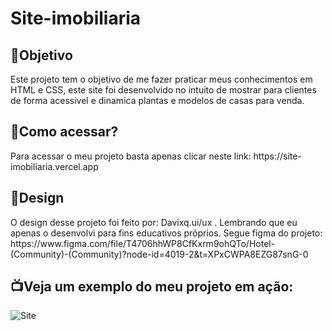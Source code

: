 # Site-imobiliaria

## :mag_right:Objetivo
<p> Este projeto tem o objetivo de me fazer praticar meus conhecimentos em HTML e CSS, este site foi desenvolvido no intuito de mostrar para clientes de forma acessivel e dinamica plantas e modelos de casas para venda.</p>

## :open_file_folder:Como acessar?
<p> Para acessar o meu projeto basta apenas clicar neste link: https://site-imobiliaria.vercel.app </p>

## :art:Design
<p> O design desse projeto foi feito por: Davixq.ui/ux . Lembrando que eu apenas o desenvolvi para fins educativos próprios. Segue figma do projeto: https://www.figma.com/file/T4706hhWP8CfKxrm9ohQTo/Hotel-(Community)-(Community)?node-id=4019-2&t=XPxCWPA8EZG87snG-0</p>

## :tv:Veja um exemplo do meu projeto em ação:

![Site](https://github.com/MatheusSMarruda/site-imobiliaria/blob/master/gif.git.gif?raw=true)
